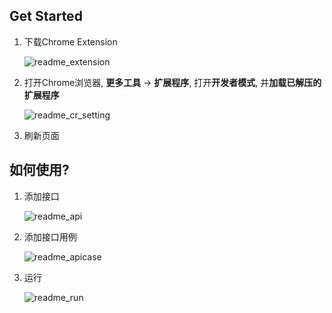 ## Get Started

1. 下载Chrome Extension

   ![readme_extension](D:\web\postet\public\img\readme_extension.png)

2. 打开Chrome浏览器, **更多工具** -> **扩展程序**, 打开**开发者模式**, 并**加载已解压的扩展程序**

   ![readme_cr_setting](D:\web\postet\public\img\readme_cr_setting.png)

3. 刷新页面



## 如何使用?

1. 添加接口

   ![readme_api](D:\web\postet\public\img\readme_api.png)

2. 添加接口用例

   ![readme_apicase](D:\web\postet\public\img\readme_apicase.png)

3. 运行

   ![readme_run](D:\web\postet\public\img\readme_run.png)

